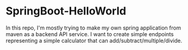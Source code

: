 # SpringBoot-HelloWorld

In this repo, I'm mostly trying to make my own spring application from maven as a backend API service. I want to create simple endpoints representing a simple calculator that can add/subtract/multiple/divide. 
